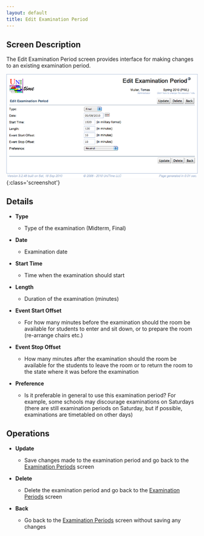 ```yaml
---
layout: default
title: Edit Examination Period
---
```



## Screen Description

The Edit Examination Period screen provides interface for making changes to an existing examination period.

![Edit Examination Period](images/edit-examination-period-1.png){:class='screenshot'}

## Details

* **Type**
	* Type of the examination (Midterm, Final)

* **Date**
	* Examination date

* **Start Time**
	* Time when the examination should start

* **Length**
	* Duration of the examination (minutes)

* **Event Start Offset**
	* For how many minutes before the examination should the room be available for students to enter and sit down, or to prepare the room (re-arrange chairs etc.)

* **Event Stop Offset**
	* How many minutes after the examination should the room be available for the students to leave the room or to return the room to the state where it was before the examination

* **Preference**
	* Is it preferable in general to use this examination period? For example, some schools may discourage examinations on Saturdays (there are still examination periods on Saturday, but if possible, examinations are timetabled on other days)

## Operations

* **Update**
	* Save changes made to the examination period and go back to the [Examination Periods](http://help.unitime.org/Examination_Periods) screen

* **Delete**
	* Delete the examination period and go back to the [Examination Periods](examination-periods) screen

* **Back**
	* Go back to the [Examination Periods](http://help.unitime.org/Examination_Periods) screen without saving any changes

